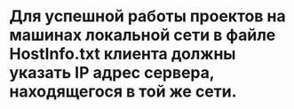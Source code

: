 # Для успешной работы проектов на машинах локальной сети в файле HostInfo.txt клиента должны указать IP адрес сервера, находящегося в той же сети.
